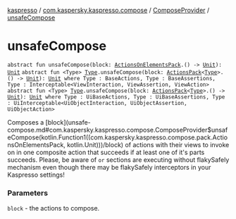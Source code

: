 [kaspresso](../../index.md) / [com.kaspersky.kaspresso.compose](../index.md) / [ComposeProvider](index.md) / [unsafeCompose](./unsafe-compose.md)

# unsafeCompose

`abstract fun unsafeCompose(block: `[`ActionsOnElementsPack`](../../com.kaspersky.kaspresso.compose.pack/-actions-on-elements-pack/index.md)`.() -> `[`Unit`](https://kotlinlang.org/api/latest/jvm/stdlib/kotlin/-unit/index.html)`): `[`Unit`](https://kotlinlang.org/api/latest/jvm/stdlib/kotlin/-unit/index.html)
`abstract fun <Type> `[`Type`](unsafe-compose.md#Type)`.unsafeCompose(block: `[`ActionsPack`](../../com.kaspersky.kaspresso.compose.pack/-actions-pack/index.md)`<`[`Type`](unsafe-compose.md#Type)`>.() -> `[`Unit`](https://kotlinlang.org/api/latest/jvm/stdlib/kotlin/-unit/index.html)`): `[`Unit`](https://kotlinlang.org/api/latest/jvm/stdlib/kotlin/-unit/index.html)` where Type : BaseActions, Type : BaseAssertions, Type : Interceptable<ViewInteraction, ViewAssertion, ViewAction>`
`abstract fun <Type> `[`Type`](unsafe-compose.md#Type)`.unsafeCompose(block: `[`ActionsPack`](../../com.kaspersky.kaspresso.compose.pack/-actions-pack/index.md)`<`[`Type`](unsafe-compose.md#Type)`>.() -> `[`Unit`](https://kotlinlang.org/api/latest/jvm/stdlib/kotlin/-unit/index.html)`): `[`Unit`](https://kotlinlang.org/api/latest/jvm/stdlib/kotlin/-unit/index.html)` where Type : UiBaseActions, Type : UiBaseAssertions, Type : UiInterceptable<UiObjectInteraction, UiObjectAssertion, UiObjectAction>`

Composes a [block](unsafe-compose.md#com.kaspersky.kaspresso.compose.ComposeProvider$unsafeCompose(kotlin.Function1((com.kaspersky.kaspresso.compose.pack.ActionsOnElementsPack, kotlin.Unit)))/block) of actions with their views to invoke on in one composite action that succeeds if at least
one of it's parts succeeds.
Please, be aware of `or` sections are executing without flakySafely mechanism
    even though there may be flakySafely interceptors in your Kaspresso settings!

### Parameters

`block` - the actions to compose.